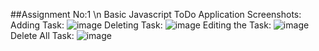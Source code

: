 ##Assignment No:1 \n
Basic Javascript ToDo Application
Screenshots:
Adding Task:
![image](https://github.com/user-attachments/assets/0c3d4eb6-d0a3-4271-9b42-74420d7a70aa)
Deleting Task:
![image](https://github.com/user-attachments/assets/76f4f524-ebb1-4c5e-871d-07ba299ddaa9)
Editing the Task:
![image](https://github.com/user-attachments/assets/4eba592b-9526-4d38-81cf-3da41cdfe243)
Delete All Task:
![image](https://github.com/user-attachments/assets/2dcf7cdf-5355-4a1b-94af-b7db2d52098e)

